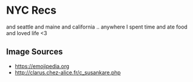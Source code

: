 # NYC Recs
and seattle and maine and california .. anywhere I spent time and ate food and loved life <3

## Image Sources
* https://emojipedia.org
* http://clarus.chez-alice.fr/c_susankare.php
